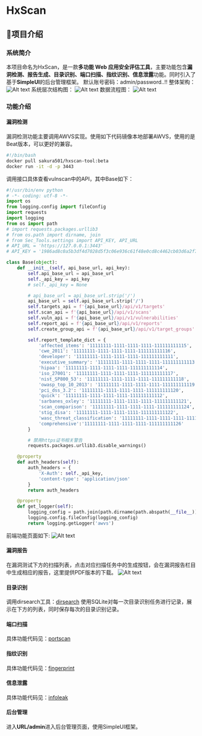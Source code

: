 
# HxScan

## 🌱项目介绍

### 系统简介

本项目命名为HxScan，是一款**多功能 Web 应用安全评估工具**，主要功能包含**漏洞检测、报告生成、目录识别、端口扫描、指纹识别、信息泄露**功能。同时引入了基于**SimpleUI**的后台管理框架。
默认账号密码：admin/password..!!
整体架构：
![Alt text](static/img/image.png)
系统层次结构图：
![Alt text](static/img/image1.png)
数据流程图：
![Alt text](static/img/image2.png)

### 功能介绍

#### 漏洞检测

漏洞检测功能主要调用AWVS实现。使用如下代码镜像本地部署AWVS，使用的是Beat版本，可以更好的兼容。

```bash
#!/bin/bash
docker pull sakura501/hxscan-tool:beta
docker run -it -d -p 3443
```

调用接口具体查看vulnscan中的API，其中Base如下：

```python
#!/usr/bin/env python
# -*- coding: utf-8 -*-
import os
from logging.config import fileConfig
import requests
import logging
from os import path
# import requests.packages.urllib3
# from os.path import dirname, join
# from Sec_Tools.settings import API_KEY, API_URL
# API_URL = 'https://127.0.0.1:3443'
# API_KEY = '1986ad8c0a5b3df4d7028d5f3c06e936c61f48e0cd8c4462cb03d6a2f7c03deb4'

class Base(object):
    def __init__(self, api_base_url, api_key):
        self.api_base_url = api_base_url
        self._api_key = api_key
        # self._api_key = None

        # api_base_url = api_base_url.strip('/')
        api_base_url = self.api_base_url.strip('/')
        self.targets_api = f'{api_base_url}/api/v1/targets'
        self.scan_api = f'{api_base_url}/api/v1/scans'
        self.vuln_api = f'{api_base_url}/api/v1/vulnerabilities'
        self.report_api = f'{api_base_url}/api/v1/reports'
        self.create_group_api = f'{api_base_url}/api/v1/target_groups'

        self.report_template_dict = {
            'affected_items': '11111111-1111-1111-1111-111111111115',
            'cwe_2011': '11111111-1111-1111-1111-111111111116',
            'developer': '11111111-1111-1111-1111-111111111111',
            'executive_summary': '11111111-1111-1111-1111-111111111113',
            'hipaa': '11111111-1111-1111-1111-111111111114',
            'iso_27001': '11111111-1111-1111-1111-111111111117',
            'nist_SP800_53': '11111111-1111-1111-1111-111111111118',
            'owasp_top_10_2013': '11111111-1111-1111-1111-111111111119',
            'pci_dss_3.2': '11111111-1111-1111-1111-111111111120',
            'quick': '11111111-1111-1111-1111-111111111112',
            'sarbanes_oxley': '11111111-1111-1111-1111-111111111121',
            'scan_comparison': '11111111-1111-1111-1111-111111111124',
            'stig_disa': '11111111-1111-1111-1111-111111111122',
            'wasc_threat_classification': '11111111-1111-1111-1111-111111111123',
            'comprehensive':'11111111-1111-1111-1111-111111111126'
        }

        # 禁用https证书相关警告
        requests.packages.urllib3.disable_warnings()

    @property
    def auth_headers(self):
        auth_headers = {
            'X-Auth': self._api_key,
            'content-type': 'application/json'
        }
        return auth_headers

    @property
    def get_logger(self):
        logging_config = path.join(path.dirname(path.abspath(__file__)), '../config/logging.ini')
        logging.config.fileConfig(logging_config)
        return logging.getLogger('awvs')
```

前端功能页面如下:
![Alt text](static/img/image3.png)

#### 漏洞报告

在漏洞测试下方的扫描列表，点击对应扫描任务中的生成按钮，会在漏洞报告栏目中生成相应的报告，这里提供PDF版本的下载。
![Alt text](static/img/4.png)

#### 目录识别

调用dirsearch工具：[dirsearch](https://github.com/maurosoria/dirsearch)
使用SQLite对每一次目录识别任务进行记录，展示在下方的列表，同时保存每次的目录识别记录。

#### 端口扫描

具体功能代码见：[portscan](https://github.com/ZongaoHuang/HXAWVS/tree/main/webscan_backend/plugins/portscan)

#### 指纹识别

具体功能代码见：[fingerprint](https://github.com/ZongaoHuang/HXAWVS/blob/main/webscan_backend/urls.py)

#### 信息泄露

具体功能代码见：[infoleak](https://github.com/ZongaoHuang/HXAWVS/tree/main/webscan_backend/plugins/infoleak)

#### 后台管理

进入**URL/admin**进入后台管理页面，使用SimpleUI框架。
